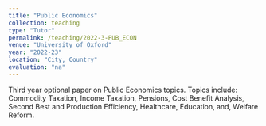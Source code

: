 ```yaml
---
title: "Public Economics"
collection: teaching
type: "Tutor"
permalink: /teaching/2022-3-PUB_ECON
venue: "University of Oxford"
year: "2022-23"
location: "City, Country"
evaluation: "na"
---
```


Third year optional paper on Public Economics topics. Topics include: Commodity Taxation, Income Taxation, Pensions, Cost Benefit Analysis, Second Best and Production Efficiency, Healthcare, Education, and, Welfare Reform.
